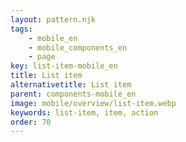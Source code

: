```yaml
---
layout: pattern.njk
tags: 
    - mobile_en
    - mobile_components_en
    - page
key: list-item-mobile_en
title: List item
alternativetitle: List item
parent: components-mobile_en
image: mobile/overview/list-item.webp
keywords: list-item, item, action
order: 70
---
```


